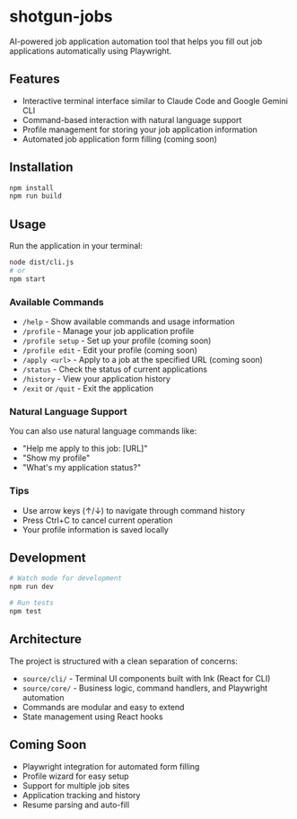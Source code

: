 # shotgun-jobs

AI-powered job application automation tool that helps you fill out job applications automatically using Playwright.

## Features

- Interactive terminal interface similar to Claude Code and Google Gemini CLI
- Command-based interaction with natural language support
- Profile management for storing your job application information
- Automated job application form filling (coming soon)

## Installation

```bash
npm install
npm run build
```

## Usage

Run the application in your terminal:

```bash
node dist/cli.js
# or
npm start
```

### Available Commands

- `/help` - Show available commands and usage information
- `/profile` - Manage your job application profile
- `/profile setup` - Set up your profile (coming soon)
- `/profile edit` - Edit your profile (coming soon)
- `/apply <url>` - Apply to a job at the specified URL (coming soon)
- `/status` - Check the status of current applications
- `/history` - View your application history
- `/exit` or `/quit` - Exit the application

### Natural Language Support

You can also use natural language commands like:

- "Help me apply to this job: [URL]"
- "Show my profile"
- "What's my application status?"

### Tips

- Use arrow keys (↑/↓) to navigate through command history
- Press Ctrl+C to cancel current operation
- Your profile information is saved locally

## Development

```bash
# Watch mode for development
npm run dev

# Run tests
npm test
```

## Architecture

The project is structured with a clean separation of concerns:

- `source/cli/` - Terminal UI components built with Ink (React for CLI)
- `source/core/` - Business logic, command handlers, and Playwright automation
- Commands are modular and easy to extend
- State management using React hooks

## Coming Soon

- Playwright integration for automated form filling
- Profile wizard for easy setup
- Support for multiple job sites
- Application tracking and history
- Resume parsing and auto-fill
